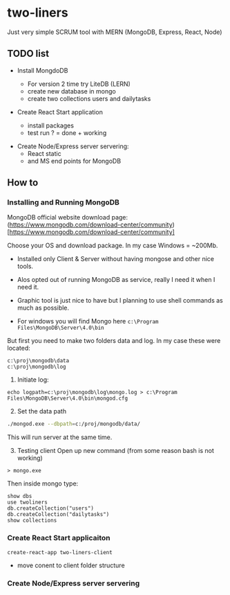 # two-liners
Just very simple SCRUM tool with MERN (MongoDB, Express, React, Node)


## TODO list 
+ Install MongdoDB 
    - For version 2 time try LiteDB (LERN)
    + create new database in mongo
    + create two collections users and dailytasks

+ Create React Start application 
    + install packages
    + test run ? = done + working

- Create Node/Express server servering:
    * React static 
    * and MS end points for MongoDB


## How to

### Installing and Running MongoDB

MongoDB official website download page:
(https://www.mongodb.com/download-center/community)[https://www.mongodb.com/download-center/community]

Choose your OS and download package. In my case Windows = ~200Mb.

- Installed only Client & Server without having mongose and other nice tools.
- Alos opted out of running MongoDB as service, really I need it when I need it.
- Graphic tool is just nice to have but I planning to use shell commands as much as possible.

- For windows you will find Mongo here `c:\Program Files\MongoDB\Server\4.0\bin`

But first you need to make two folders data and log. In my case these were located:
```
c:\proj\mongodb\data 
c:\proj\mongodb\log 
```

1. Initiate log: 
```
echo logpath=c:\proj\mongodb\log\mongo.log > c:\Program Files\MongoDB\Server\4.0\bin\mongod.cfg
```

2. Set the data path
```bash
./mongod.exe --dbpath=c:/proj/mongodb/data/ 
```
This will run server at the same time.

3. Testing client 
Open up new command (from some reason bash is not working)
```
> mongo.exe
```
Then inside mongo type:

```
show dbs
use twoliners
db.createCollection("users")
db.createCollection("dailytasks")
show collections
```

### Create React Start applicaiton 

`create-react-app two-liners-client`

+ move conent to client folder structure 


### Create Node/Express server servering



